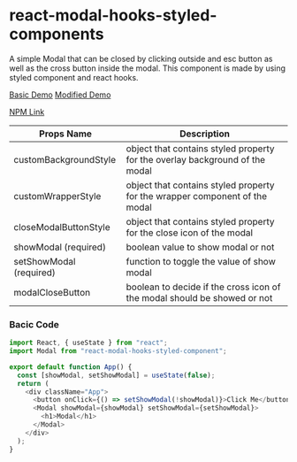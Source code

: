 # react-modal-hooks-styled-components
A simple Modal that can be closed by clicking outside and esc button as well as the cross button inside the modal. This component is made by using styled component and react hooks.

[Basic Demo](https://codesandbox.io/s/simple-skeleton-modal-ly96ts)
[Modified Demo](https://codesandbox.io/s/modified-modal-ktl6kw?file=/src/App.js)

[NPM Link](https://www.npmjs.com/package/react-modal-hooks-styled-component)

Props Name  | Description
------------- | -------------
customBackgroundStyle  | object that contains styled property for the overlay background of the modal
customWrapperStyle  | object that contains styled property for the wrapper component of the modal
closeModalButtonStyle  | object that contains styled property for the close icon of the modal
showModal (required) | boolean value to show modal or not
setShowModal (required) | function to toggle the value of show modal
modalCloseButton | boolean to decide if the cross icon of the modal should be showed or not

### Bacic Code

```javascript
import React, { useState } from "react";
import Modal from "react-modal-hooks-styled-component";

export default function App() {
  const [showModal, setShowModal] = useState(false);
  return (
    <div className="App">
      <button onClick={() => setShowModal(!showModal)}>Click Me</button>
      <Modal showModal={showModal} setShowModal={setShowModal}>
        <h1>Modal</h1>
      </Modal>
    </div>
  );
}
```
